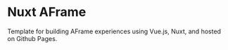 # Nuxt AFrame

Template for building AFrame experiences using Vue.js, Nuxt, and hosted on Github Pages.
